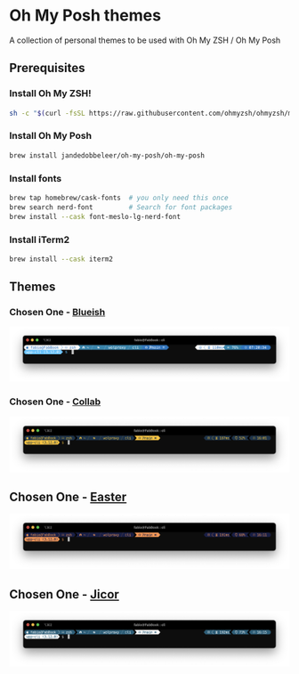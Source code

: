 # Oh My Posh themes

A collection of personal themes to be used with Oh My ZSH / Oh My Posh

## Prerequisites

###  Install Oh My ZSH!

```bash
sh -c "$(curl -fsSL https://raw.githubusercontent.com/ohmyzsh/ohmyzsh/master/tools/install.sh)"
```

###  Install Oh My Posh

```bash
brew install jandedobbeleer/oh-my-posh/oh-my-posh
```

### Install fonts

```bash
brew tap homebrew/cask-fonts  # you only need this once
brew search nerd-font         # Search for font packages
brew install --cask font-meslo-lg-nerd-font 
```

### Install iTerm2

```bash
brew install --cask iterm2
```

## Themes

### Chosen One - [Blueish](themes/chosenone-blueish.omp.json)

![Chosen One - Blueish](images/blueish.png)

### Chosen One - [Collab](themes/chosenone-collab.json)

![Chosen One - Collab](images/collab.png)

## Chosen One - [Easter](themes/chosenone-easter.omp.json)

![Chosen One - Tonbal](images/easter.png)

## Chosen One - [Jicor](themes/chosenone-jicor.omp.json)

![Chosen One - Tonbal](images/jicor.png)

